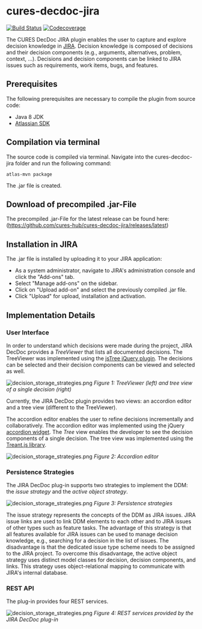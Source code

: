 # cures-decdoc-jira[![Build Status](https://travis-ci.org/cures-hub/cures-decdoc-jira.svg?branch=master)](https://travis-ci.org/cures-hub/cures-decdoc-jira)[![Codecoverage](https://codecov.io/gh/cures-hub/cures-decdoc-jira/branch/master/graph/badge.svg)](https://codecov.io/gh/cures-hub/cures-decdoc-jira/branch/master)The CURES DecDoc JIRA plugin enables the user to capture and explore decision knowledge in [JIRA](https://de.atlassian.com/software/jira).Decision knowledge is composed of decisions and their decision components (e.g., arguments, alternatives, problem, context, ...).Decisions and decision components can be linked to JIRA issues such as requirements, work items, bugs, and features.## PrerequisitesThe following prerequisites are necessary to compile the plugin from source code:- Java 8 JDK- [Atlassian SDK](https://developer.atlassian.com/docs/getting-started/set-up-the-atlassian-plugin-sdk-and-build-a-project)## Compilation via terminalThe source code is compiled via terminal. Navigate into the cures-decdoc-jira folder and run the following command:```atlas-mvn package```The .jar file is created.## Download of precompiled .jar-FileThe precompiled .jar-File for the latest release can be found here: (https://github.com/cures-hub/cures-decdoc-jira/releases/latest)## Installation in JIRAThe .jar file is installed by uploading it to your JIRA application:- As a system administrator, navigate to JIRA's administration console and click the "Add-ons" tab.- Select "Manage add-ons" on the sidebar.- Click on "Upload add-on" and select the previously compiled .jar file.- Click "Upload" for upload, installation and activation.## Implementation Details### User InterfaceIn order to understand which decisions were made during the project, JIRA DecDoc provides a *TreeViewer* that lists all documented decisions. The TreeViewer was implemented using the [jsTree jQuery plugin](https://www.jstree.com).The decisions can be selected and their decision components can be viewed and selected as well. ![decision_storage_strategies.png](https://github.com/cures-hub/cures-decdoc-jira/raw/master/doc/example_treant_SQL_injections.png)*Figure 1: TreeViewer (left) and tree view of a single decision (right)*Currently, the JIRA DecDoc plugin provides two views: an accordion editor and a tree view (different to the TreeViewer).The accordion editor enables the user to refine decisions incrementally and collaboratively.The accordion editor was implemented using the jQuery [accordion widget](https://jqueryui.com/accordion).The *Tree* view enables the developer to see the decision components of a single decision. The tree view was implemented using the [Treant.js library](http://fperucic.github.io/treant-js).![decision_storage_strategies.png](https://github.com/cures-hub/cures-decdoc-jira/raw/master/doc/example_editor_SQL_injections.png)*Figure 2: Accordion editor*### Persistence StrategiesThe JIRA DecDoc plug-in supports two strategies to implement the DDM: the *issue strategy* and the *active object strategy*. ![decision_storage_strategies.png](https://github.com/cures-hub/cures-decdoc-jira/raw/master/doc/decision_storage_strategies.png)*Figure 3: Persistence strategies*The issue strategy represents the concepts of the DDM as JIRA issues.JIRA issue links are used to link DDM elements to each other and to JIRA issues of other types such as feature tasks.The advantage of this strategy is that all features available for JIRA issues can be used to manage decision knowledge, e.g., searching for a decision in the list of issues.The disadvantage is that the dedicated issue type scheme needs to be assigned to the JIRA project.To overcome this disadvantage, the active object strategy uses distinct model classes for decision, decision components, and links.This strategy uses object-relational mapping to communicate with JIRA's internal database.### REST APIThe plug-in provides four REST services.![decision_storage_strategies.png](https://github.com/cures-hub/cures-decdoc-jira/raw/master/doc/rest_services.png)*Figure 4: REST services provided by the JIRA DecDoc plug-in*